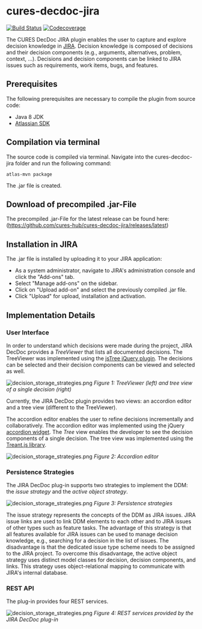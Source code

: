 # cures-decdoc-jira[![Build Status](https://travis-ci.org/cures-hub/cures-decdoc-jira.svg?branch=master)](https://travis-ci.org/cures-hub/cures-decdoc-jira)[![Codecoverage](https://codecov.io/gh/cures-hub/cures-decdoc-jira/branch/master/graph/badge.svg)](https://codecov.io/gh/cures-hub/cures-decdoc-jira/branch/master)The CURES DecDoc JIRA plugin enables the user to capture and explore decision knowledge in [JIRA](https://de.atlassian.com/software/jira).Decision knowledge is composed of decisions and their decision components (e.g., arguments, alternatives, problem, context, ...).Decisions and decision components can be linked to JIRA issues such as requirements, work items, bugs, and features.## PrerequisitesThe following prerequisites are necessary to compile the plugin from source code:- Java 8 JDK- [Atlassian SDK](https://developer.atlassian.com/docs/getting-started/set-up-the-atlassian-plugin-sdk-and-build-a-project)## Compilation via terminalThe source code is compiled via terminal. Navigate into the cures-decdoc-jira folder and run the following command:```atlas-mvn package```The .jar file is created.## Download of precompiled .jar-FileThe precompiled .jar-File for the latest release can be found here: (https://github.com/cures-hub/cures-decdoc-jira/releases/latest)## Installation in JIRAThe .jar file is installed by uploading it to your JIRA application:- As a system administrator, navigate to JIRA's administration console and click the "Add-ons" tab.- Select "Manage add-ons" on the sidebar.- Click on "Upload add-on" and select the previously compiled .jar file.- Click "Upload" for upload, installation and activation.## Implementation Details### User InterfaceIn order to understand which decisions were made during the project, JIRA DecDoc provides a *TreeViewer* that lists all documented decisions. The TreeViewer was implemented using the [jsTree jQuery plugin](https://www.jstree.com).The decisions can be selected and their decision components can be viewed and selected as well. ![decision_storage_strategies.png](https://github.com/cures-hub/cures-decdoc-jira/raw/master/doc/example_treant_SQL_injections.png)*Figure 1: TreeViewer (left) and tree view of a single decision (right)*Currently, the JIRA DecDoc plugin provides two views: an accordion editor and a tree view (different to the TreeViewer).The accordion editor enables the user to refine decisions incrementally and collaboratively.The accordion editor was implemented using the jQuery [accordion widget](https://jqueryui.com/accordion).The *Tree* view enables the developer to see the decision components of a single decision. The tree view was implemented using the [Treant.js library](http://fperucic.github.io/treant-js).![decision_storage_strategies.png](https://github.com/cures-hub/cures-decdoc-jira/raw/master/doc/example_editor_SQL_injections.png)*Figure 2: Accordion editor*### Persistence StrategiesThe JIRA DecDoc plug-in supports two strategies to implement the DDM: the *issue strategy* and the *active object strategy*. ![decision_storage_strategies.png](https://github.com/cures-hub/cures-decdoc-jira/raw/master/doc/decision_storage_strategies.png)*Figure 3: Persistence strategies*The issue strategy represents the concepts of the DDM as JIRA issues.JIRA issue links are used to link DDM elements to each other and to JIRA issues of other types such as feature tasks.The advantage of this strategy is that all features available for JIRA issues can be used to manage decision knowledge, e.g., searching for a decision in the list of issues.The disadvantage is that the dedicated issue type scheme needs to be assigned to the JIRA project.To overcome this disadvantage, the active object strategy uses distinct model classes for decision, decision components, and links.This strategy uses object-relational mapping to communicate with JIRA's internal database.### REST APIThe plug-in provides four REST services.![decision_storage_strategies.png](https://github.com/cures-hub/cures-decdoc-jira/raw/master/doc/rest_services.png)*Figure 4: REST services provided by the JIRA DecDoc plug-in*